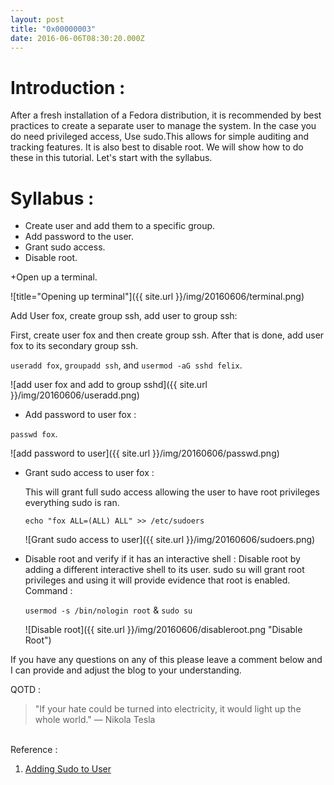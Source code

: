 ```yaml
---
layout: post
title: "0x00000003"
date: 2016-06-06T08:30:20.000Z
---
```


# Introduction :

After a fresh installation of a Fedora distribution, it is recommended by best practices to create a separate user to manage the system. In the case you do need privileged access, Use sudo.This allows for simple auditing and tracking features. It is also best to disable root. We will show how to do these in this tutorial. Let's start with the syllabus.

# Syllabus :

- Create user and add them to a specific group.
- Add password to the user.
- Grant sudo access.
- Disable root.


+Open up a terminal.

  ![title="Opening up terminal"]({{ site.url }}/img/20160606/terminal.png)

  Add User fox, create group ssh, add user to group ssh:

  First, create user fox and then create group ssh. After that is done, add user fox to its secondary group ssh.

  `useradd fox`, `groupadd ssh`, and `usermod -aG sshd felix`.

  ![add user fox and add to group sshd]({{ site.url }}/img/20160606/useradd.png)

+ Add password to user fox :

`passwd fox`.

![add password to user]({{ site.url }}/img/20160606/passwd.png)

+ Grant sudo access to user fox :

  This will grant full sudo access allowing the user to have root privileges everything sudo is ran.

  `echo "fox ALL=(ALL) ALL" >> /etc/sudoers`

  ![Grant sudo access to user]({{ site.url }}/img/20160606/sudoers.png)

+ Disable root and verify if it has an interactive shell :
  Disable root by adding a different interactive shell to its user. sudo su will grant root privileges and using it will provide evidence that root is enabled. Command :

  `usermod -s /bin/nologin root` & `sudo su`

  ![Disable root]({{ site.url }}/img/20160606/disableroot.png "Disable Root")

If you have any questions on any of this please leave a comment below and I can provide and adjust the blog to your understanding.

QOTD :

> "If your hate could be turned into electricity, it would light up the whole world." ― Nikola Tesla

<br>
Reference :

1. [Adding Sudo to User](https://access.redhat.com/documentation/en-US/Red_Hat_Enterprise_Linux_OpenStack_Platform/2/html/Getting_Started_Guide/ch02s03.html)
